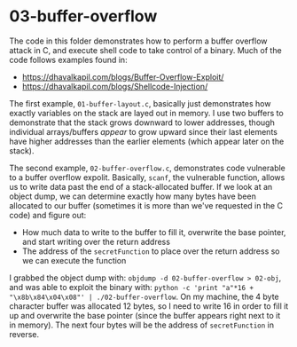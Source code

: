 # 03-buffer-overflow

The code in this folder demonstrates how to perform a buffer overflow attack in C, and execute shell code
to take control of a binary. Much of the code follows examples found in:

 - https://dhavalkapil.com/blogs/Buffer-Overflow-Exploit/
 - https://dhavalkapil.com/blogs/Shellcode-Injection/

The first example, `01-buffer-layout.c`, basically just demonstrates how exactly variables on
the stack are layed out in memory. I use two buffers to demonstrate that the stack grows downward
to lower addresses, though individual arrays/buffers _appear_ to grow upward since their last elements
have higher addresses than the earlier elements (which appear later on the stack).

The second example, `02-buffer-overflow.c`, demonstrates code vulnerable to a buffer overflow expolit.
Basically, `scanf`, the vulnerable function, allows us to write data past the end of a stack-allocated
buffer. If we look at an object dump, we can determine exactly how many bytes have been allocated to our
buffer (sometimes it is more than we've requested in the C code) and figure out:

 - How much data to write to the buffer to fill it, overwrite the base pointer, and start writing over the return address
 - The address of the `secretFunction` to place over the return address so we can execute the function

I grabbed the object dump with: `objdump -d 02-buffer-overflow > 02-obj`, and was able to exploit the binary
with: `python -c 'print "a"*16 + "\x8b\x84\x04\x08"' | ./02-buffer-overflow`. On my machine, the 4 byte character buffer
was allocated 12 bytes, so I need to write 16 in order to fill it up and overwrite the base pointer (since the buffer appears
right next to it in memory). The next four bytes will be the address of `secretFunction` in reverse.
